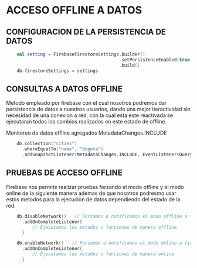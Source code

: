 # ACCESO OFFLINE A DATOS 

## CONFIGURACION DE LA PERSISTENCIA DE DATOS

```kotlin
    val setting = FirebaseFirestoreSettings.Builder()
                                           .setPersistenceEnabled(true)
                                           .build()
    db.firestoreSettings = settings
```

## CONSULTAS A DATOS OFFLINE

Metodo empleado por firebase con el cual nosotros podremos dar persistencia de datos a nuestros usuarios, dando una mejor iteractividad sin necesidad de una conexion a red, con la cual esta este reactivada se ejecutaran todos los cambios realizados en este estado de offline. 

Monitoreo de datos offline agregados
MetadataChanges.INCLUDE

```kotlin
    db.collection("cities")
      .whereEqualTo("name", "Bogota")
      .addSnapshotListener(MetadataChanges.INCLUDE, EventListener<QuerySnapshot>)
```
    
## PRUEBAS DE ACCESO OFFLINE 

Firebase nos permite realizar pruebas forzando el modo offline y el modo online de la siguiente manera ademas de que nosotros podresmo usar estos metodos para la ejecucion de datos dependiendo del estado de la red. 

```kotlin
    db.disableNetwork()   // Forzamos o notificamos el modo offline a firebase 
      .addOnCompleteListener{
          // Ejecutamos los metodos o funciones de manera offline 
      }
```


```kotlin
    db.enableNetwork()   // Forzamos o notificamos el modo online a firebase 
      .addOnCompleteListener{
          // Ejecutamos los metodos o funciones de manera online 
      }
```